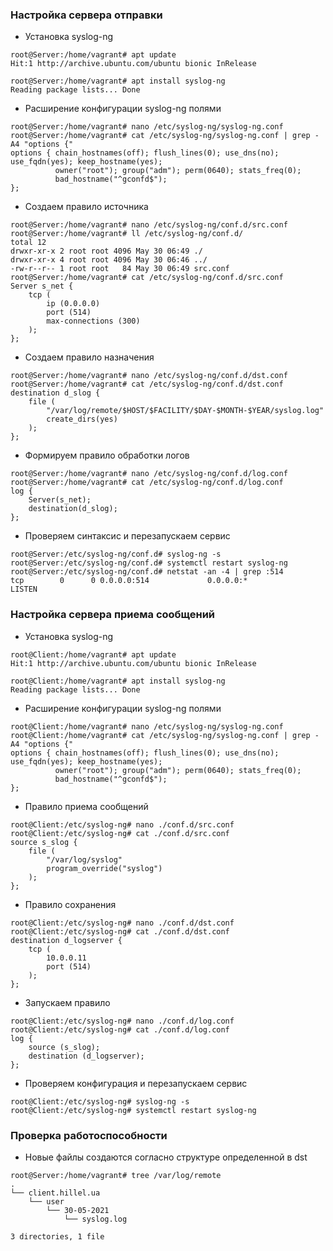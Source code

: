 ### Настройка сервера отправки

- Установка syslog-ng 
```
root@Server:/home/vagrant# apt update
Hit:1 http://archive.ubuntu.com/ubuntu bionic InRelease

root@Server:/home/vagrant# apt install syslog-ng
Reading package lists... Done
```
- Расширение конфигурации syslog-ng полями
```
root@Server:/home/vagrant# nano /etc/syslog-ng/syslog-ng.conf 
root@Server:/home/vagrant# cat /etc/syslog-ng/syslog-ng.conf | grep -A4 "options {"
options { chain_hostnames(off); flush_lines(0); use_dns(no); use_fqdn(yes); keep_hostname(yes);
          owner("root"); group("adm"); perm(0640); stats_freq(0);
          bad_hostname("^gconfd$");
};
```
-  Создаем правило источника
```
root@Server:/home/vagrant# nano /etc/syslog-ng/conf.d/src.conf
root@Server:/home/vagrant# ll /etc/syslog-ng/conf.d/
total 12
drwxr-xr-x 2 root root 4096 May 30 06:49 ./
drwxr-xr-x 4 root root 4096 May 30 06:46 ../
-rw-r--r-- 1 root root   84 May 30 06:49 src.conf
root@Server:/home/vagrant# cat /etc/syslog-ng/conf.d/src.conf 
Server s_net {
    tcp (
        ip (0.0.0.0)
        port (514)
        max-connections (300)
    );
};
```
- Создаем правило назначения
```
root@Server:/home/vagrant# nano /etc/syslog-ng/conf.d/dst.conf
root@Server:/home/vagrant# cat /etc/syslog-ng/conf.d/dst.conf 
destination d_slog {
    file (
        "/var/log/remote/$HOST/$FACILITY/$DAY-$MONTH-$YEAR/syslog.log"
        create_dirs(yes)
    );
};
```
- Формируем правило обработки логов
```
root@Server:/home/vagrant# nano /etc/syslog-ng/conf.d/log.conf
root@Server:/home/vagrant# cat /etc/syslog-ng/conf.d/log.conf 
log {
    Server(s_net);
    destination(d_slog);
};
```
- Проверяем синтаксис и перезапускаем сервис
```
root@Server:/etc/syslog-ng/conf.d# syslog-ng -s
root@Server:/etc/syslog-ng/conf.d# systemctl restart syslog-ng
root@Server:/etc/syslog-ng/conf.d# netstat -an -4 | grep :514
tcp        0      0 0.0.0.0:514             0.0.0.0:*               LISTEN
```

### Настройка сервера приема сообщений

- Установка syslog-ng
```
root@Client:/home/vagrant# apt update
Hit:1 http://archive.ubuntu.com/ubuntu bionic InRelease

root@Client:/home/vagrant# apt install syslog-ng
Reading package lists... Done
```
- Расширение конфигурации syslog-ng полями
```
root@Client:/home/vagrant# nano /etc/syslog-ng/syslog-ng.conf 
root@Client:/home/vagrant# cat /etc/syslog-ng/syslog-ng.conf | grep -A4 "options {"
options { chain_hostnames(off); flush_lines(0); use_dns(no); use_fqdn(yes); keep_hostname(yes);
          owner("root"); group("adm"); perm(0640); stats_freq(0);
          bad_hostname("^gconfd$");
};
```
- Правило приема сообщений
```
root@Client:/etc/syslog-ng# nano ./conf.d/src.conf
root@Client:/etc/syslog-ng# cat ./conf.d/src.conf 
source s_slog {
    file (
        "/var/log/syslog"
        program_override("syslog")
    );
};
```
- Правило сохранения
```
root@Client:/etc/syslog-ng# nano ./conf.d/dst.conf
root@Client:/etc/syslog-ng# cat ./conf.d/dst.conf 
destination d_logserver {
    tcp (
        10.0.0.11
        port (514)
    );
};
```
- Запускаем правило
```
root@Client:/etc/syslog-ng# nano ./conf.d/log.conf
root@Client:/etc/syslog-ng# cat ./conf.d/log.conf 
log {
    source (s_slog);
    destination (d_logserver);
};
```
- Проверяем конфигурация и перезапускаем сервис
```
root@Client:/etc/syslog-ng# syslog-ng -s
root@Client:/etc/syslog-ng# systemctl restart syslog-ng
```

### Проверка работоспособности

- Новые файлы создаются согласно структуре определенной в dst
```
root@Server:/home/vagrant# tree /var/log/remote
.
└── client.hillel.ua
    └── user
        └── 30-05-2021
            └── syslog.log

3 directories, 1 file
```